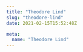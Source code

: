```yaml
---
title: "Theodore Lind"
slug: "theodore-lind"
date: 2021-02-15T15:52:48Z

meta:
  name: "Theodore Lind"
---
```


